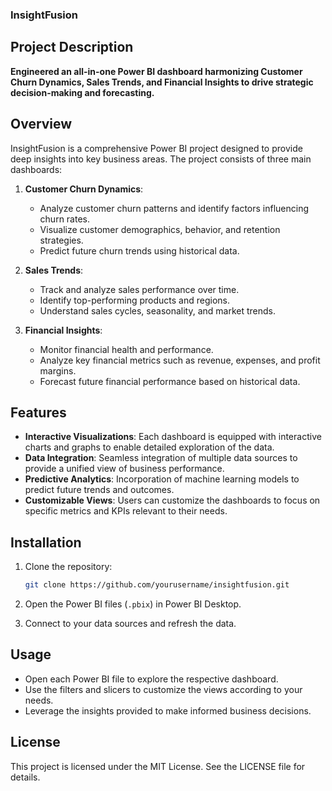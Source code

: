 ### InsightFusion

## Project Description

**Engineered an all-in-one Power BI dashboard harmonizing Customer Churn Dynamics, Sales Trends, and Financial Insights to drive strategic decision-making and forecasting.**

## Overview

InsightFusion is a comprehensive Power BI project designed to provide deep insights into key business areas. The project consists of three main dashboards:

1. **Customer Churn Dynamics**: 
   - Analyze customer churn patterns and identify factors influencing churn rates.
   - Visualize customer demographics, behavior, and retention strategies.
   - Predict future churn trends using historical data.

2. **Sales Trends**: 
   - Track and analyze sales performance over time.
   - Identify top-performing products and regions.
   - Understand sales cycles, seasonality, and market trends.

3. **Financial Insights**: 
   - Monitor financial health and performance.
   - Analyze key financial metrics such as revenue, expenses, and profit margins.
   - Forecast future financial performance based on historical data.

## Features

- **Interactive Visualizations**: Each dashboard is equipped with interactive charts and graphs to enable detailed exploration of the data.
- **Data Integration**: Seamless integration of multiple data sources to provide a unified view of business performance.
- **Predictive Analytics**: Incorporation of machine learning models to predict future trends and outcomes.
- **Customizable Views**: Users can customize the dashboards to focus on specific metrics and KPIs relevant to their needs.

## Installation

1. Clone the repository:
   ```bash
   git clone https://github.com/yourusername/insightfusion.git
   ```

2. Open the Power BI files (`.pbix`) in Power BI Desktop.

3. Connect to your data sources and refresh the data.

## Usage

- Open each Power BI file to explore the respective dashboard.
- Use the filters and slicers to customize the views according to your needs.
- Leverage the insights provided to make informed business decisions.

## License

This project is licensed under the MIT License. See the LICENSE file for details.

